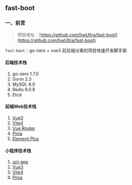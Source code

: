 ## fast-boot

### 一、前言
> 项目地址：[https://github.com/hwUltra/fast-boot](https://github.com/hwUltra/fast-boot)

`fast-boot`：go-zero + vue3 前后端分离的项目快速开发脚手架

#### 后端技术栈

1. go-zero 1.7.0
2. Gorm 2.3
3. MySQL 8.0
4. Redis 6.0.8
5. Etcd 

#### 前端Web技术栈

1. [Vue3](https://cn.vuejs.org/)
2. [Vite4](https://cn.vitejs.dev/)
3. [Vue Router](https://router.vuejs.org/zh/)
4. [Pinia](https://pinia.vuejs.org/zh/)
5. [Element Plus](https://element-plus.org/zh-CN/)

#### 小程序技术栈

1. [uni-app](https://uniapp.dcloud.net.cn/)
2. [Vue3](https://cn.vuejs.org/)
3. [Vite4](https://cn.vitejs.dev/)
4. [Pinia](https://pinia.vuejs.org/zh/)

